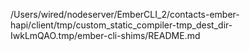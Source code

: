 /Users/wired/nodeserver/EmberCLI_2/contacts-ember-hapi/client/tmp/custom_static_compiler-tmp_dest_dir-IwkLmQAO.tmp/ember-cli-shims/README.md